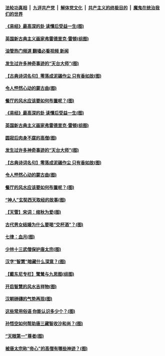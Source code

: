 ####  [法轮功真相](../../../../basic/blob/master/README.md?t=11161902) &nbsp;|&nbsp; [九评共产党](../../../../9ping.md/blob/master/README.md?t=11161902) &nbsp;|&nbsp; [解体党文化](../../../../jtdwh.md/blob/master/README.md?t=11161902)  &nbsp;|&nbsp; [共产主义的终极目的](../../../../gczydzjmd.md/blob/master/README.md?t=11161902) &nbsp;|&nbsp; [魔鬼在统治我们的世界](../../../../mgztzwmdsj.md/blob/master/README.md?t=11161902) 

#### [《易经》最高深的卦 读懂后受益一生(图)](../pages/p7/1021476.md?t=11161902) 

#### [英国新古典主义画家弗雷德里克‧雷顿(组图)](../pages/p7/1019680.md?t=11161902) 

#### [油管热门频道 翻墙必看视频 新闻](http://129.146.143.75:81/youtube.html?11161902)

#### [发生过许多神奇事迹的“天台大师”(图)](../pages/p7/1021445.md?t=11161902) 

#### [【古典诗词名句】零落成泥碾作尘 只有香如故(图)](../pages/p7/1020984.md?t=11161902) 

#### [令人怦然心动的蒙古曲(图)](../pages/p7/1021036.md?t=11161902) 

#### [餐厅的风水应该要如何布置呢？(图)](../pages/p7/1018629.md?t=11161902) 

#### [《易经》最高深的卦 读懂后受益一生(图)](../pages/p7/1021476.md?t=11161902) 

#### [英国新古典主义画家弗雷德里克‧雷顿(组图)](../pages/p7/1019680.md?t=11161902) 

#### [圆寂后肉身不腐的高僧(图)](../pages/p7/1021435.md?t=11161902) 

#### [发生过许多神奇事迹的“天台大师”(图)](../pages/p7/1021445.md?t=11161902) 

#### [【古典诗词名句】零落成泥碾作尘 只有香如故(图)](../pages/p7/1020984.md?t=11161902) 

#### [令人怦然心动的蒙古曲(图)](../pages/p7/1021036.md?t=11161902) 

#### [餐厅的风水应该要如何布置呢？(图)](../pages/p7/1018629.md?t=11161902) 

#### [“神人”玄奘西天取经的故事(图)](../pages/p7/1021336.md?t=11161902) 

#### [【天雪】宋词：绾秋为爱(图)](../pages/p7/1021634.md?t=11161902) 

#### [古代男女结婚为什么要喝“交杯酒”？(图)](../pages/p7/1021356.md?t=11161902) 

#### [七律：血月(图)](../pages/p7/1021602.md?t=11161902) 

#### [少林十三武僧保护唐太宗(图)](../pages/p7/1019890.md?t=11161902) 

#### [汉字“智慧”暗藏什么深意？(图)](../pages/p7/1021437.md?t=11161902) 

#### [【戴东尼专栏】鹭鸶与九思图(组图)](../pages/p7/1011327.md?t=11161902) 

#### [开启智慧的风水吉祥物(图)](../pages/p7/1018627.md?t=11161902) 

#### [汉朝磅礴的气势再现(图)](../pages/p7/1019889.md?t=11161902) 

#### [这些常用俗语 你能认识多少个？(图)](../pages/p7/1021074.md?t=11161902) 

#### [孙悟空如何帮助唐三藏智收沙和尚？(图)](../pages/p7/1019891.md?t=11161902) 

#### [“天眼第一”尊者(图)](../pages/p7/1021264.md?t=11161902) 

#### [被唐太宗称“帝心”的高僧有哪些神迹？(图)](../pages/p7/1021162.md?t=11161902) 

<img src='http://gfw-breaker.win/goodnews/indexes/p7.md' width='0px' height='0px'/>
